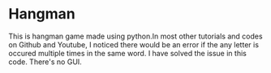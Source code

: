 # Hangman
This is hangman game made using python.In most other tutorials and codes on Github and Youtube, I noticed there would be an error if the any letter is occured multiple times in the same word. I have solved the issue in this code. There's no GUI.
